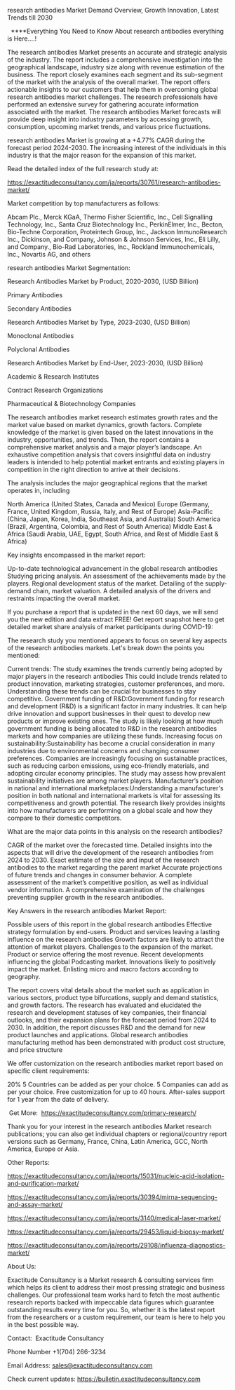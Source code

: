 research antibodies Market Demand Overview, Growth Innovation, Latest Trends till 2030

  ****Everything You Need to Know About research antibodies everything is Here....!

The research antibodies Market presents an accurate and strategic analysis of the industry. The report includes a comprehensive investigation into the geographical landscape, industry size along with revenue estimation of the business. The report closely examines each segment and its sub-segment of the market with the analysis of the overall market. The report offers actionable insights to our customers that help them in overcoming global research antibodies market challenges. The research professionals have performed an extensive survey for gathering accurate information associated with the market. The research antibodies Market forecasts will provide deep insight into industry parameters by accessing growth, consumption, upcoming market trends, and various price fluctuations.

research antibodies Market is growing at a +4.77% CAGR during the forecast period 2024-2030. The increasing interest of the individuals in this industry is that the major reason for the expansion of this market.

Read the detailed index of the full research study at:

https://exactitudeconsultancy.com/ja/reports/30761/research-antibodies-market/

Market competition by top manufacturers as follows:

Abcam Plc., Merck KGaA, Thermo Fisher Scientific, Inc., Cell Signalling Technology, Inc., Santa Cruz Biotechnology Inc., PerkinElmer, Inc., Becton, Bio-Techne Corporation, Proteintech Group, Inc., Jackson ImmunoResearch Inc., Dickinson, and Company, Johnson & Johnson Services, Inc., Eli Lilly, and Company., Bio-Rad Laboratories, Inc., Rockland Immunochemicals, Inc., Novartis AG, and others

research antibodies Market Segmentation:

Research Antibodies Market by Product, 2020-2030, (USD Billion)

Primary Antibodies

Secondary Antibodies

Research Antibodies Market by Type, 2023-2030, (USD Billion)

Monoclonal Antibodies

Polyclonal Antibodies

Research Antibodies Market by End-User, 2023-2030, (USD Billion)

Academic & Research Institutes

Contract Research Organizations

Pharmaceutical & Biotechnology Companies

The research antibodies market research estimates growth rates and the market value based on market dynamics, growth factors. Complete knowledge of the market is given based on the latest innovations in the industry, opportunities, and trends. Then, the report contains a comprehensive market analysis and a major player’s landscape. An exhaustive competition analysis that covers insightful data on industry leaders is intended to help potential market entrants and existing players in competition in the right direction to arrive at their decisions.

The analysis includes the major geographical regions that the market operates in, including

North America (United States, Canada and Mexico)
Europe (Germany, France, United Kingdom, Russia, Italy, and Rest of Europe)
Asia-Pacific (China, Japan, Korea, India, Southeast Asia, and Australia)
South America (Brazil, Argentina, Colombia, and Rest of South America)
Middle East & Africa (Saudi Arabia, UAE, Egypt, South Africa, and Rest of Middle East & Africa)

Key insights encompassed in the market report:

Up-to-date technological advancement in the global research antibodies
Studying pricing analysis.
An assessment of the achievements made by the players.
Regional development status of the market.
Detailing of the supply-demand chain, market valuation.
A detailed analysis of the drivers and restraints impacting the overall market.

If you purchase a report that is updated in the next 60 days, we will send you the new edition and data extract FREE! Get report snapshot here to get detailed market share analysis of market participants during COVID-19:

The research study you mentioned appears to focus on several key aspects of the research antibodies markets. Let's break down the points you mentioned:

Current trends: The study examines the trends currently being adopted by major players in the research antibodies This could include trends related to product innovation, marketing strategies, customer preferences, and more. Understanding these trends can be crucial for businesses to stay competitive.
Government funding of R&D:Government funding for research and development (R&D) is a significant factor in many industries. It can help drive innovation and support businesses in their quest to develop new products or improve existing ones. The study is likely looking at how much government funding is being allocated to R&D in the research antibodies markets and how companies are utilizing these funds.
Increasing focus on sustainability:Sustainability has become a crucial consideration in many industries due to environmental concerns and changing consumer preferences. Companies are increasingly focusing on sustainable practices, such as reducing carbon emissions, using eco-friendly materials, and adopting circular economy principles. The study may assess how prevalent sustainability initiatives are among market players.
Manufacturer’s position in national and international marketplaces:Understanding a manufacturer's position in both national and international markets is vital for assessing its competitiveness and growth potential. The research likely provides insights into how manufacturers are performing on a global scale and how they compare to their domestic competitors.

What are the major data points in this analysis on the research antibodies?

CAGR of the market over the forecasted time.
Detailed insights into the aspects that will drive the development of the research antibodies from 2024 to 2030.
Exact estimate of the size and input of the research antibodies to the market regarding the parent market
Accurate projections of future trends and changes in consumer behavior. A complete assessment of the market’s competitive position, as well as individual vendor information.
A comprehensive examination of the challenges preventing supplier growth in the research antibodies.

Key Answers in the research antibodies Market Report:

Possible users of this report in the global research antibodies
Effective strategy formulation by end-users.
Product and services leaving a lasting influence on the research antibodies
Growth factors are likely to attract the attention of market players.
Challenges to the expansion of the market.
Product or service offering the most revenue.
Recent developments influencing the global Podcasting market.
Innovations likely to positively impact the market.
Enlisting micro and macro factors according to geography.

The report covers vital details about the market such as application in various sectors, product type bifurcations, supply and demand statistics, and growth factors. The research has evaluated and elucidated the research and development statuses of key companies, their financial outlooks, and their expansion plans for the forecast period from 2024 to 2030. In addition, the report discusses R&D and the demand for new product launches and applications. Global research antibodies manufacturing method has been demonstrated with product cost structure, and price structure

We offer customization on the research antibodies market report based on specific client requirements:

20%
5 Countries can be added as per your choice.
5 Companies can add as per your choice.
Free customization for up to 40 hours.
After-sales support for 1 year from the date of delivery.

 Get More:  https://exactitudeconsultancy.com/primary-research/

Thank you for your interest in the research antibodies Market research publications; you can also get individual chapters or regional/country report versions such as Germany, France, China, Latin America, GCC, North America, Europe or Asia.

Other Reports:

https://exactitudeconsultancy.com/ja/reports/15031/nucleic-acid-isolation-and-purification-market/

https://exactitudeconsultancy.com/ja/reports/30394/mirna-sequencing-and-assay-market/

https://exactitudeconsultancy.com/ja/reports/3140/medical-laser-market/

https://exactitudeconsultancy.com/ja/reports/29453/liquid-biopsy-market/

https://exactitudeconsultancy.com/ja/reports/29108/influenza-diagnostics-market/

About Us:

Exactitude Consultancy is a Market research & consulting services firm which helps its client to address their most pressing strategic and business challenges. Our professional team works hard to fetch the most authentic research reports backed with impeccable data figures which guarantee outstanding results every time for you. So, whether it is the latest report from the researchers or a custom requirement, our team is here to help you in the best possible way.

Contact:  Exactitude Consultancy

Phone Number +1(704) 266-3234

Email Address: sales@exactitudeconsultancy.com

Check current updates: https://bulletin.exactitudeconsultancy.com
